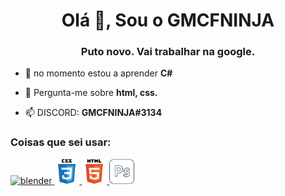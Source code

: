 <h1 align="center">Olá 👋, Sou o GMCFNINJA</h1>
<h3 align="center">Puto novo. Vai trabalhar na google.</h3>

- 🌱 no momento estou a aprender **C#**

- 💬 Pergunta-me sobre **html, css.**

- 📫 DISCORD: **GMCFNINJA#3134**


<p align="left">
</p>

<h3 align="left">Coisas que sei usar:</h3>
<p align="left"> <a href="https://www.blender.org/" target="_blank" rel="noreferrer"> <img src="https://download.blender.org/branding/community/blender_community_badge_white.svg" alt="blender" width="40" height="40"/> </a> <a href="https://www.w3schools.com/css/" target="_blank" rel="noreferrer"> <img src="https://raw.githubusercontent.com/devicons/devicon/master/icons/css3/css3-original-wordmark.svg" alt="css3" width="40" height="40"/> </a> <a href="https://www.w3.org/html/" target="_blank" rel="noreferrer"> <img src="https://raw.githubusercontent.com/devicons/devicon/master/icons/html5/html5-original-wordmark.svg" alt="html5" width="40" height="40"/> </a> <a href="https://www.photoshop.com/en" target="_blank" rel="noreferrer"> <img src="https://raw.githubusercontent.com/devicons/devicon/master/icons/photoshop/photoshop-line.svg" alt="photoshop" width="40" height="40"/> </a> </p>
